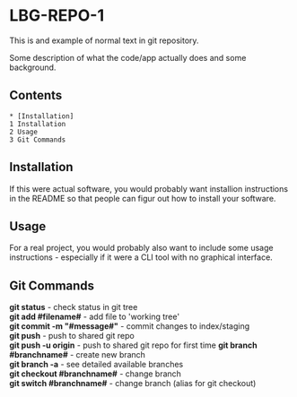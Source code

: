 # LBG-REPO-1

This is and example of normal text in git repository.  

Some description of what the code/app actually does and some background.

## Contents
    * [Installation]
    1 Installation
    2 Usage
    3 Git Commands
    
## Installation
If this were actual software, you would probably want installion instructions in the README so that people can figur out how to install your software.

## Usage
For a real project, you would probably also want to include some usage instructions - especially if it were a CLI tool with no graphical interface.

## Git Commands
**git status** - check status in git tree  
**git add #filename#** - add file to 'working tree'  
**git commit -m "#message#"** - commit changes to index/staging  
**git push** - push to shared git repo   
**git push -u origin** - push to shared git repo for first time 
**git branch #branchname#** - create new branch   
**git branch -a** - see detailed available branches  
**git checkout #branchname#** - change branch  
**git switch #branchname#** - change branch (alias for git checkout)
